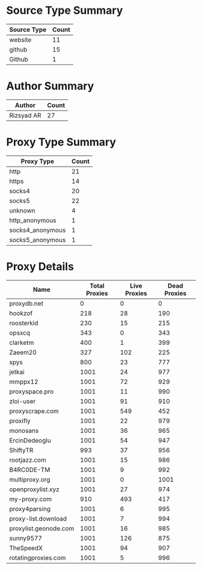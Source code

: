 # Source Type Summary

| Source Type | Count |
|-------------|-------|
| website | 11 |
| github | 15 |
| Github | 1 |


# Author Summary

| Author | Count |
|--------|-------|
| Rizsyad AR | 27 |


# Proxy Type Summary

| Proxy Type | Count |
|------------|-------|
| http | 21 |
| https | 14 |
| socks4 | 20 |
| socks5 | 22 |
| unknown | 4 |
| http_anonymous | 1 |
| socks4_anonymous | 1 |
| socks5_anonymous | 1 |


# Proxy Details

| Name | Total Proxies | Live Proxies | Dead Proxies |
|------|---------------|--------------|---------------|
| proxydb.net | 0 | 0 | 0 |
| hookzof | 218 | 28 | 190 |
| roosterkid | 230 | 15 | 215 |
| opsxcq | 343 | 0 | 343 |
| clarketm | 400 | 1 | 399 |
| Zaeem20 | 327 | 102 | 225 |
| spys | 800 | 23 | 777 |
| jetkai | 1001 | 24 | 977 |
| mmppx12 | 1001 | 72 | 929 |
| proxyspace.pro | 1001 | 11 | 990 |
| zloi-user | 1001 | 91 | 910 |
| proxyscrape.com | 1001 | 549 | 452 |
| proxifly | 1001 | 22 | 979 |
| monosans | 1001 | 36 | 965 |
| ErcinDedeoglu | 1001 | 54 | 947 |
| ShiftyTR | 993 | 37 | 956 |
| rootjazz.com | 1001 | 15 | 986 |
| B4RC0DE-TM | 1001 | 9 | 992 |
| multiproxy.org | 1001 | 0 | 1001 |
| openproxylist.xyz | 1001 | 27 | 974 |
| my-proxy.com | 910 | 493 | 417 |
| proxy4parsing | 1001 | 6 | 995 |
| proxy-list.download | 1001 | 7 | 994 |
| proxylist.geonode.com | 1001 | 16 | 985 |
| sunny9577 | 1001 | 126 | 875 |
| TheSpeedX | 1001 | 94 | 907 |
| rotatingproxies.com | 1001 | 5 | 996 |
